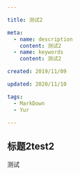 ```yaml
---

title: 测试2

meta:
  - name: description
    content: 测试2
  - name: keywords
    content: 测试2

created: 2019/11/09

updated: 2020/11/10

tags:
  - MarkDown
  - Yur

---
```


## 标题2test2

测试
